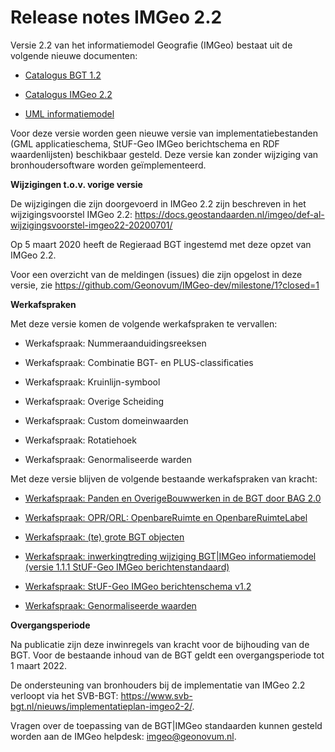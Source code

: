 Release notes IMGeo 2.2
=======================

Versie 2.2 van het informatiemodel Geografie (IMGeo) bestaat uit de volgende
nieuwe documenten:

-   [Catalogus BGT
    1.2](https://docs.geostandaarden.nl/imgeo/def-im-BGT-20200701/)

-   [Catalogus IMGeo
    2.2](https://docs.geostandaarden.nl/imgeo/def-im-IMGeo-20200701/)

-   [UML
    informatiemodel](http://register.geostandaarden.nl/informatiemodel/imgeo/2.2)

Voor deze versie worden geen nieuwe versie van implementatiebestanden (GML
applicatieschema, StUF-Geo IMGeo berichtschema en RDF waardenlijsten)
beschikbaar gesteld. Deze versie kan zonder wijziging van bronhoudersoftware
worden geïmplementeerd.

**Wijzigingen t.o.v. vorige versie**

De wijzigingen die zijn doorgevoerd in IMGeo 2.2 zijn beschreven in het
wijzigingsvoorstel IMGeo 2.2:
<https://docs.geostandaarden.nl/imgeo/def-al-wijzigingsvoorstel-imgeo22-20200701/>

Op 5 maart 2020 heeft de Regieraad BGT ingestemd met deze opzet van IMGeo 2.2.

Voor een overzicht van de meldingen (issues) die zijn opgelost in deze versie,
zie <https://github.com/Geonovum/IMGeo-dev/milestone/1?closed=1>

**Werkafspraken**

Met deze versie komen de volgende werkafspraken te vervallen:

- Werkafspraak: Nummeraanduidingsreeksen

- Werkafspraak: Combinatie BGT- en PLUS-classificaties

- Werkafspraak: Kruinlijn-symbool

- Werkafspraak: Overige Scheiding

- Werkafspraak: Custom domeinwaarden

- Werkafspraak: Rotatiehoek

- Werkafspraak: Genormaliseerde warden

Met deze versie blijven de volgende bestaande werkafspraken van kracht:

-   [Werkafspraak: Panden en OverigeBouwwerken in de BGT door BAG
    2.0](https://docs.geostandaarden.nl/bgt/vv-wa-IMGeo-20180701/)

-   [Werkafspraak: OPR/ORL: OpenbareRuimte en
    OpenbareRuimteLabel](https://www.geonovum.nl/documents/20150716bgt-werkafspraak-oprorl-openbareruimteenopenbareruimtelabelpdf)

-   [Werkafspraak: (te) grote BGT
    objecten](https://www.geonovum.nl/documents/20141119-bgt-werkafspraak-te-grote-objectenpdf)

-   [Werkafspraak: inwerkingtreding wijziging BGT\|IMGeo informatiemodel (versie
    1.1.1 StUF-Geo IMGeo
    berichtenstandaard)](https://www.geonovum.nl/documents/20140401werkafspraakstuf-geoimgeoberichtenschemav111pdf)

-   [Werkafspraak: StUF-Geo IMGeo berichtenschema
    v1.2](https://www.geonovum.nl/documents/20141106werkafspraakstuf-geoimgeoberichtenschemav12pdf)

-   [Werkafspraak: Genormaliseerde
    waarden](https://www.geonovum.nl/documents/20150622bgt-werkafspraak-genormaliseerde-waardenpdf)

**Overgangsperiode**

Na publicatie zijn deze inwinregels van kracht voor de bijhouding van de BGT.
Voor de bestaande inhoud van de BGT geldt een overgangsperiode tot 1 maart 2022.

De ondersteuning van bronhouders bij de implementatie van IMGeo 2.2 verloopt via
het SVB-BGT: <https://www.svb-bgt.nl/nieuws/implementatieplan-imgeo2-2/>.

Vragen over de toepassing van de BGT\|IMGeo standaarden kunnen gesteld worden
aan de IMGeo helpdesk: <imgeo@geonovum.nl>.
